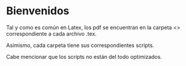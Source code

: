 # Bienvenidos

Tal y como es común en Latex, los pdf se encuentran en la carpeta <<build>> correspondiente a cada archivo .tex.

Asimismo, cada carpeta tiene sus correspondientes scripts.

Cabe mencionar que los scripts no están del todo optimizados.
